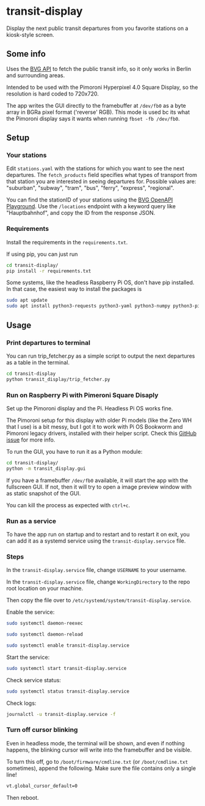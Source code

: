 # transit-display

Display the next public transit departures from you favorite stations on a kiosk-style screen.

## Some info

Uses the [BVG API](https://v6.bvg.transport.rest/api.html) to fetch the public transit info, so it only works in Berlin and surrounding areas.

Intended to be used with the Pimoroni Hyperpixel 4.0 Square Display, so the resolution is hard coded to 720x720.

The app writes the GUI directly to the framebuffer at `/dev/fb0` as a byte array in BGRa pixel format ('reverse' RGB). This mode is used bc its what the Pimoroni display says it wants when running `fbset -fb /dev/fb0`.

## Setup

### Your stations

Edit `stations.yaml` with the stations for which you want to see the next departures. The `fetch_products` field specifies what types of transport from that station you are interested in seeing departures for. Possible values are: "suburban", "subway", "tram", "bus", "ferry", "express", "regional".

You can find the stationID of your stations using the [BVG OpenAPI Playground](https://petstore.swagger.io/?url=https%3A%2F%2Fv6.bvg.transport.rest%2F.well-known%2Fservice-desc%0A). Use the `/locations` endpoint with a keyword query like "Hauptbahnhof", and copy the ID from the response JSON.

### Requirements

Install the requirements in the `requirements.txt`.

If using pip, you can just run

~~~bash
cd transit-display/
pip install -r requirements.txt
~~~

Some systems, like the headless Raspberry Pi OS, don't have pip installed. In that case, the easiest way to install the packages is

~~~bash
sudo apt update
sudo apt install python3-requests python3-yaml python3-numpy python3-pillow
~~~

## Usage

### Print departures to terminal

You can run trip_fetcher.py as a simple script to output the next departures as a table in the terminal.

~~~bash
cd transit-display
python transit_display/trip_fetcher.py
~~~

### Run on Raspberry Pi with Pimeroni Square Disaply

Set up the Pimoroni display and the Pi. Headless Pi OS works fine.

The Pimoroni setup for this display with older Pi models (like the Zero WH that I use) is a bit messy, but I got it to work with Pi OS Bookworm and Pimoroni legacy drivers, installed with their helper script. Check this [GitHub issue](https://github.com/pimoroni/hyperpixel4/issues/177) for more info.

To run the GUI, you have to run it as a Python module:

~~~bash
cd transit-display/
python -m transit_display.gui
~~~

If you have a framebuffer `/dev/fb0` available, it will start the app with the fullscreen GUI. If not, then it will try to open a image preview window with as static snapshot of the GUI.

You can kill the process as expected with `ctrl+c`.

### Run as a service

To have the app run on startup and to restart and to restart it on exit, you can add it as a systemd service using the `transit-display.service` file.

### Steps

In the `transit-display.service` file, change `USERNAME` to your username.

In the `transit-display.service` file, change `WorkingDirectory` to the repo root location on your machine.

Then copy the file over to `/etc/systemd/system/transit-display.service`.

Enable the service:

~~~bash
sudo systemctl daemon-reexec
~~~

~~~bash
sudo systemctl daemon-reload
~~~

~~~bash
sudo systemctl enable transit-display.service
~~~

Start the service:

~~~bash
sudo systemctl start transit-display.service
~~~

Check service status:

~~~bash
sudo systemctl status transit-display.service
~~~

Check logs:

~~~bash
journalctl -u transit-display.service -f
~~~

### Turn off cursor blinking

Even in headless mode, the terminal will be shown, and even if nothing happens, the blinking cursor will write into the framebuffer and be visible.

To turn this off, go to `/boot/firmware/cmdline.txt` (or `/boot/cmdline.txt` sometimes), append the following. Make sure the file contains only a single line!

~~~txt
vt.global_cursor_default=0
~~~

Then reboot.
